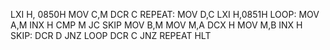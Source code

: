 LXI H, 0850H
MOV C,M
DCR C
REPEAT: MOV D,C
LXI H,0851H
LOOP: MOV A,M
INX H
CMP M
JC SKIP
MOV B,M
MOV M,A
DCX H
MOV M,B
INX H
SKIP: DCR D
JNZ LOOP
DCR C
JNZ REPEAT
HLT